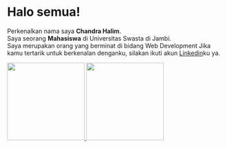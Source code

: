 # Halo semua! 
Perkenalkan nama saya **Chandra Halim**.\
Saya seorang **Mahasiswa** di Universitas Swasta di Jambi.\
Saya merupakan orang yang berminat di bidang Web Development
Jika kamu tertarik untuk berkenalan denganku, silakan ikuti akun [Linkedin](https://www.linkedin.com/in/chandrahalimm/)ku ya.
 
<p align="left">
<a href="https://github.com/chandra-halimm">
  <img height="180em" src="https://github-readme-stats-eight-theta.vercel.app/api?username=chandra-halimm&show_icons=true&theme=algolia&include_all_commits=true&count_private=true"/>
  <img height="180em" src="https://github-readme-stats-eight-theta.vercel.app/api/top-langs/?username=chandra-halimm&layout=compact&langs_count=8&theme=algolia"/>
</a>
</p>
